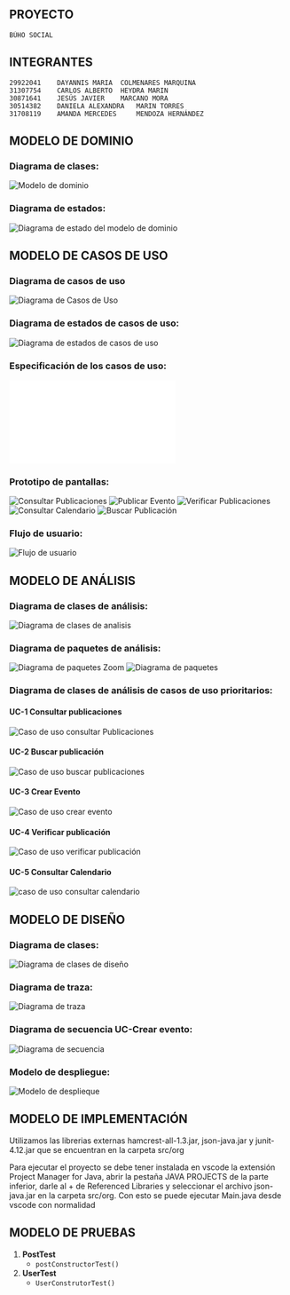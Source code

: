 ## PROYECTO
    BÚHO SOCIAL

## INTEGRANTES
    29922041	DAYANNIS MARIA	COLMENARES MARQUINA
    31307754	CARLOS ALBERTO	HEYDRA MARIN
    30871641	JESÚS JAVIER	MARCANO MORA
    30514382	DANIELA ALEXANDRA	MARIN TORRES
    31708119	AMANDA MERCEDES 	MENDOZA HERNÁNDEZ 

## MODELO DE DOMINIO
### Diagrama de clases:
![Modelo de dominio](/docs/img/domainModel.svg)

### Diagrama de estados:
![Diagrama de estado del modelo de dominio](/docs/img/stateDiagramIMG.svg)

## MODELO DE CASOS DE USO
### Diagrama de casos de uso
![Diagrama de Casos de Uso](/docs/img/useCaseDiagram.svg)

### Diagrama de estados de casos de uso:
![Diagrama de estados de casos de uso](/docs/img/useCasesStateDiagram.png)

### Especificación de los casos de uso:
![Plantillas de casos de uso](/docs/scenariosView/useCases/Plantilla%20casos%20de%20uso.pdf)
### Prototipo de pantallas:
![Consultar Publicaciones](/docs/img/consultarPublicaciones.jpg)
![Publicar Evento](/docs/img/publicarEvento.jpg)
![Verificar Publicaciones](/docs/img/verificarPublicaciones.jpg)
![Consultar Calendario](/docs/img/consultarCalendario.jpeg)
![Buscar Publicación](/docs/img/buscarPublicacion.jpg)

### Flujo de usuario:
![Flujo de usuario](/docs/img/flujoDeUsuario.jpg)

## MODELO DE ANÁLISIS
### Diagrama de clases de análisis:
![Diagrama de clases de analisis](/docs/img/analysisClassDiagram.svg)
### Diagrama de paquetes de análisis:
![Diagrama de paquetes Zoom](/docs/img/packageDiagramZoom.svg)
![Diagrama de paquetes](/docs/img/packageDiagram.png)
### Diagrama de clases de análisis de casos de uso prioritarios:

#### UC-1 Consultar publicaciones
![Caso de uso consultar Publicaciones](/docs/img/consultarPublicacionesAnalysisClassDiagram.svg)
#### UC-2 Buscar publicación
![Caso de uso buscar publicaciones](/docs/img/buscarPublicacionAnalysisClassDiagram.svg)
#### UC-3 Crear Evento
![Caso de uso crear evento](/docs/img/crearEventoAnalysisClassDiagram.svg)
#### UC-4 Verificar publicación
![Caso de uso verificar publicación](/docs/img/verificarEventoAnalysisClassDiagram.svg)
#### UC-5 Consultar Calendario
![caso de uso consultar calendario](/docs/img/consultarCalendarioAnalysisClassDiagram.svg)

## MODELO DE DISEÑO
### Diagrama de clases:
![Diagrama de clases de diseño](/docs/img/desingClassDiagram.svg)
### Diagrama de traza:
![Diagrama de traza](/docs/img/traceDiagram.svg)
### Diagrama de secuencia UC-Crear evento:
![Diagrama de secuencia](/docs/img/sequenceDiagramUcCreateEvent.svg)
### Modelo de despliegue:
![Modelo de desplieque](/docs/img/deploymentDiagram.svg)

## MODELO DE IMPLEMENTACIÓN
Utilizamos las  librerias externas hamcrest-all-1.3.jar, json-java.jar y junit-4.12.jar que se encuentran en la carpeta src/org

Para ejecutar el proyecto se debe tener instalada en vscode la extensión Project Manager for Java, abrir la pestaña JAVA PROJECTS de la parte inferior, darle al + de Referenced Libraries y seleccionar el archivo json-java.jar en la carpeta src/org. Con esto se puede ejecutar Main.java desde vscode con normalidad

## MODELO DE PRUEBAS
1. **PostTest**
   - `postConstructorTest()`
2. **UserTest**
   - `UserConstrutorTest()`